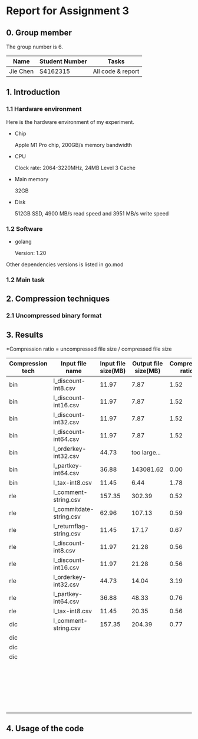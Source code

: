 
# Report for Assignment 3

## 0. Group member

The group number is 6.

| **Name** | **Student  Number** | **Tasks**         |
| -------- | ------------------- | ----------------- |
| Jie Chen | S4162315            | All code & report |

## 1. Introduction

### 1.1 Hardware environment

Here is the hardware environment of my experiment.

* Chip 

  Apple M1 Pro chip, 200GB/s memory bandwidth

* CPU

  Clock rate: 2064-3220MHz, 24MB Level 3 Cache

* Main memory

  32GB

* Disk

  512GB SSD, 4900 MB/s read speed and 3951 MB/s write speed

### 1.2 Software

* golang 

  Version: 1.20

Other dependencies versions is listed in go.mod

### 1.2 Main task



## 2. Compression techniques

### 2.1 Uncompressed binary format

 



## 3. Results



*Compression ratio = uncompressed file size / compressed file size

| Compression tech | Input file name         | Input file size(MB) | Output file size(MB) | Compression ratio* | Encode  time(ms) | Decode time(ms) |
| ---------------- | ----------------------- | ------------------- | -------------------- | ------------------ | ---------------- | --------------- |
| bin              | l_discount-int8.csv     | 11.97               | 7.87                 | 1.52               | 581              | 276             |
| bin              | l_discount-int16.csv    | 11.97               | 7.87                 | 1.52               | 617              | 256             |
| bin              | l_discount-int32.csv    | 11.97               | 7.87                 | 1.52               | 600              | 274             |
| bin              | l_discount-int64.csv    | 11.97               | 7.87                 | 1.52               | 597              | 273             |
| bin              | l_orderkey-int32.csv    | 44.73               | too large...         |                    |                  |                 |
| bin              | l_partkey-int64.csv     | 36.88               | 143081.62            | 0.00               | 141873           | Super long..    |
| bin              | l_tax-int8.csv          | 11.45               | 6.44                 | 1.78               | 505              | 248             |
| rle              | l_comment-string.csv    | 157.35              | 302.39               | 0.52               | 16079            | 12082           |
| rle              | l_commitdate-string.csv | 62.96               | 107.13               | 0.59               | 11369            | 10010           |
| rle              | l_returnflag-string.csv | 11.45               | 17.17                | 0.67               | 9496             | 9333            |
| rle              | l_discount-int8.csv     | 11.97               | 21.28                | 0.56               | 640              | 702             |
| rle              | l_discount-int16.csv    | 11.97               | 21.28                | 0.56               | 663              | 746             |
| rle              | l_orderkey-int32.csv    | 44.73               | 14.04                | 3.19               | 787              | 305             |
| rle              | l_partkey-int64.csv     | 36.88               | 48.33                | 0.76               | 886              | 919             |
| rle              | l_tax-int8.csv          | 11.45               | 20.35                | 0.56               | 647              | 718             |
| dic              | l_comment-string.csv    | 157.35              | 204.39               | 0.77               | 4268             | 15544           |
| dic              |                         |                     |                      |                    |                  |                 |
| dic              |                         |                     |                      |                    |                  |                 |
| dic              |                         |                     |                      |                    |                  |                 |
|                  |                         |                     |                      |                    |                  |                 |
|                  |                         |                     |                      |                    |                  |                 |
|                  |                         |                     |                      |                    |                  |                 |
|                  |                         |                     |                      |                    |                  |                 |
|                  |                         |                     |                      |                    |                  |                 |
|                  |                         |                     |                      |                    |                  |                 |
|                  |                         |                     |                      |                    |                  |                 |
|                  |                         |                     |                      |                    |                  |                 |
|                  |                         |                     |                      |                    |                  |                 |
|                  |                         |                     |                      |                    |                  |                 |
|                  |                         |                     |                      |                    |                  |                 |
|                  |                         |                     |                      |                    |                  |                 |
|                  |                         |                     |                      |                    |                  |                 |
|                  |                         |                     |                      |                    |                  |                 |
|                  |                         |                     |                      |                    |                  |                 |
|                  |                         |                     |                      |                    |                  |                 |
|                  |                         |                     |                      |                    |                  |                 |
|                  |                         |                     |                      |                    |                  |                 |
|                  |                         |                     |                      |                    |                  |                 |
|                  |                         |                     |                      |                    |                  |                 |
|                  |                         |                     |                      |                    |                  |                 |
|                  |                         |                     |                      |                    |                  |                 |
|                  |                         |                     |                      |                    |                  |                 |



## 4. Usage of the code



